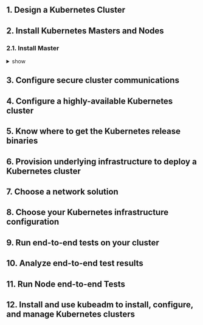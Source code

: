 ## 1. Design a Kubernetes Cluster
## 2. Install Kubernetes Masters and Nodes
### 2.1. Install Master
<details><summary>show</summary>
<p>
  
Follow [instructions using native packages management](https://kubernetes.io/docs/tasks/tools/install-kubectl/#install-using-native-package-management)

Enter root and update, upgrade the system
```bash
sudo -i
apt-get update && apt-get upgrade -y
```
Install docker 
```bash
apt-get install -y docker.io
```
Add new repo for kubernetes
```bash
vim /etc/apt/sources.list.d/kubernetes.list
```
```vim
deb http://apt.kubernetes.io/ kubernetes-xenial main
```
Add a GPG key for the package, and update with new repo
```bash
curl -s https://packages.cloud.google.com/apt/doc/apt-key.gpg | sudo apt-key add -
apt-get update
```
Install kubeadm, kubelet, and kubectl
```bash
apt-get install -y kubeadm=1.14.1-00 kubelet=1.14.1-00 kubectl=1.14.1-00
```
Install Container Networking Interface (CNI). Follows intrustions to use [Calico for Network Policy](https://docs.projectcalico.org/v3.8/getting-started/kubernetes/)

</p>
</details>

## 3. Configure secure cluster communications
## 4. Configure a highly-available Kubernetes cluster
## 5. Know where to get the Kubernetes release binaries
## 6. Provision underlying infrastructure to deploy a Kubernetes cluster
## 7. Choose a network solution
## 8. Choose your Kubernetes infrastructure configuration
## 9. Run end-to-end tests on your cluster
## 10. Analyze end-to-end test results
## 11. Run Node end-to-end Tests
## 12. Install and use kubeadm to install, configure, and manage Kubernetes clusters
